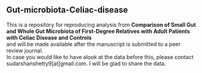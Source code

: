 ## Gut-microbiota-Celiac-disease

This is a repository for reproducing analysis from **Comparison of Small Gut and Whole Gut Microbiota of First-Degree Relatives with Adult Patients with Celiac Disease and Controls**  
and will be made available after the manuscript is submitted to a peer review journal.  
In case you would like to have alook at the data before this, please contact sudarshanshetty9[at]gmail.com.
I will be glad to share the data.

